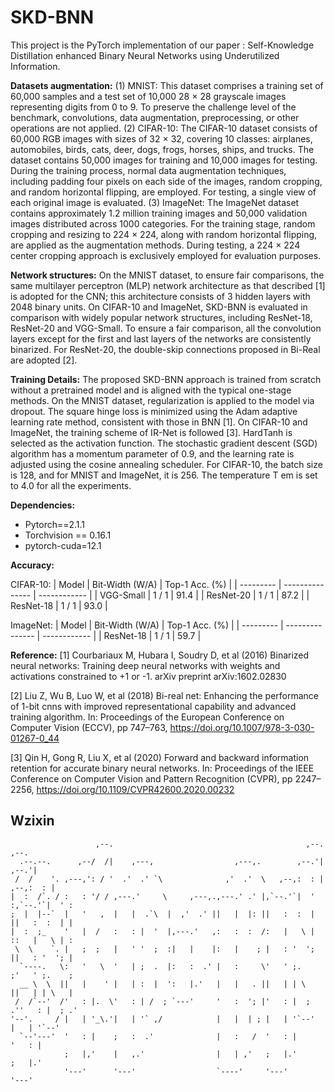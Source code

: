 # SKD-BNN

This project is the PyTorch implementation of our paper : Self-Knowledge Distillation enhanced Binary Neural Networks using Underutilized Information.

**Datasets augmentation:** 
(1) MNIST: This dataset comprises a training set of 60,000 samples and a test set of 10,000 28 × 28 grayscale images representing digits from 0 to 9. To preserve the challenge level of the benchmark, convolutions, data augmentation, preprocessing, or other operations are not applied.
(2) CIFAR-10: The CIFAR-10 dataset consists of 60,000 RGB images with sizes of 32 × 32, covering 10 classes: airplanes, automobiles, birds, cats, deer, dogs, frogs, horses, ships, and trucks. The dataset contains 50,000 images for training and 10,000 images for testing. During the training process, normal data augmentation techniques, including padding four pixels on each side of the images, random cropping, and random horizontal flipping, are employed. For testing, a single view of each original image is evaluated.
(3) ImageNet: The ImageNet dataset contains approximately 1.2 million training images and 50,000 validation images distributed across 1000 categories. For the training stage, random cropping and resizing to 224 × 224, along with random horizontal flipping, are applied as the augmentation methods. During testing, a 224 × 224 center cropping approach is exclusively employed for evaluation purposes.

**Network structures:**
On the MNIST dataset, to ensure fair comparisons, the same multilayer perceptron (MLP) network architecture as that described [1] is adopted for the CNN; this architecture consists of 3 hidden layers with 2048 binary units. On CIFAR-10 and ImageNet, SKD-BNN is evaluated in comparison with widely popular network structures, including ResNet-18, ResNet-20 and VGG-Small. To ensure a fair comparison, all the convolution layers except for the first and last layers of the networks are consistently binarized. For ResNet-20, the double-skip connections proposed in Bi-Real are adopted [2].

**Training Details:**
The proposed SKD-BNN approach is trained from scratch without a pretrained model and is aligned with the typical one-stage methods. On the MNIST dataset, regularization is applied to the model via dropout. The square hinge loss is minimized using the Adam adaptive learning rate method, consistent with those in BNN [1]. On CIFAR-10 and ImageNet, the training scheme of IR-Net is followed [3]. HardTanh is selected as the activation function. The stochastic gradient descent (SGD) algorithm has a momentum parameter of 0.9, and the learning rate is adjusted using the cosine annealing scheduler. For CIFAR-10, the batch size is 128, and for MNIST and ImageNet, it is 256. The temperature T em is set to 4.0 for all the experiments.

**Dependencies:**

- Pytorch==2.1.1
- Torchvision == 0.16.1
- pytorch-cuda=12.1

**Accuracy:** 

CIFAR-10:
|   Model   | Bit-Width (W/A) | Top-1 Acc. (%) |
| --------- | --------------- | ------------ |
| VGG-Small | 1 / 1           | 91.4         |
| ResNet-20 | 1 / 1           | 87.2         |
| ResNet-18 | 1 / 1           | 93.0         | 

ImageNet:
|   Model   | Bit-Width (W/A) | Top-1 Acc. (%) |
| --------- | --------------- | ------------ |
| ResNet-18 | 1 / 1           | 59.7         |

**Reference:** 
[1] Courbariaux M, Hubara I, Soudry D, et al (2016) Binarized neural networks: Training deep neural networks with weights and activations constrained to +1 or -1. arXiv preprint arXiv:1602.02830

[2] Liu Z, Wu B, Luo W, et al (2018) Bi-real net: Enhancing the performance of 1-bit cnns with improved representational capability and advanced training algorithm. In: Proceedings of the European Conference on Computer Vision (ECCV), pp 747–763, https://doi.org/10.1007/978-3-030-01267-0_44

[3] Qin H, Gong R, Liu X, et al (2020) Forward and backward information retention for accurate binary neural networks. In: Proceedings of the IEEE Conference on Computer Vision and Pattern Recognition (CVPR), pp 2247–2256, https://doi.org/10.1109/CVPR42600.2020.00232

<!-- ## Citation

If you find our code useful for your research, please consider citing:

    @article{XXXXXX,
      title={Self-Knowledge Distillation enhanced Binary Neural Networks using Underutilized Information},
      DOI={XXXXXX},
      author={XXXXXX},
      journal={XXXXXX},
      year={XXXXXX},
      month={XXXXXX}
    } -->

## Wzixin

                                                                                        
                       ,--.                                           ,--.         ,--. 
      .--.--.      ,--/  /|    ,---,                  ,---,.        ,--.'|       ,--.'| 
     /  /    '. ,---,': / '  .'  .' `\              ,'  .'  \   ,--,:  : |   ,--,:  : | 
    |  :  /`. / :   : '/ / ,---.'     \     ,---,.,---.' .' |,`--.'`|  ' :,`--.'`|  ' : 
    ;  |  |--`  |   '   ,  |   |  .`\  |  ,'  .' ||   |  |: ||   :  :  | ||   :  :  | | 
    |  :  ;_    '   |  /   :   : |  '  |,---.'   ,:   :  :  /:   |   \ | ::   |   \ | : 
     \  \    `. |   ;  ;   |   ' '  ;  :|   |    |:   |    ; |   : '  '; ||   : '  '; | 
      `----.   \:   '   \  '   | ;  .  |:   :  .' |   :     \'   ' ;.    ;'   ' ;.    ; 
      __ \  \  ||   |    ' |   | :  |  ':   |.'   |   |   . ||   | | \   ||   | | \   | 
     /  /`--'  /'   : |.  \'   : | /  ; `---'     '   :  '; |'   : |  ; .''   : |  ; .' 
    '--'.     / |   | '_\.'|   | '` ,/            |   |  | ; |   | '`--'  |   | '`--'   
      `--'---'  '   : |    ;   :  .'              |   :   /  '   : |      '   : |       
                ;   |,'    |   ,.'                |   | ,'   ;   |.'      ;   |.'       
                '---'      '---'                  `----'     '---'        '---'         
                                                                                        
                                                                                       
